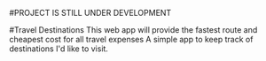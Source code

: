 #PROJECT IS STILL UNDER DEVELOPMENT

#Travel Destinations
This web app will provide the fastest route and cheapest cost for all travel expenses
A simple app to keep track of destinations I'd like to visit.
